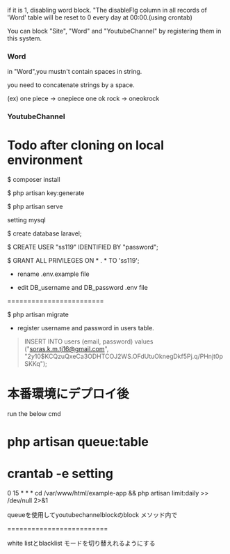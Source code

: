 if it is 1, disabling word block.
"The disableFlg column in all records of 'Word' table will be reset to 0 every day at 00:00.(using crontab)


You can block "Site", "Word" and "YoutubeChannel" by registering them in this system.

### Word
in "Word",you mustn't contain spaces in string.

you need to concatenate strings by a space.

(ex)
one piece -> onepiece
one ok rock -> oneokrock

### YoutubeChannel

# Todo after cloning on local environment
$ composer install

$ php artisan key:generate

$ php artisan serve

 setting mysql

$ create database laravel;

$ CREATE USER "ss119" IDENTIFIED BY "password";

$ GRANT ALL PRIVILEGES ON * . * TO 'ss119';

- rename .env.example file

- edit DB_username and DB_password .env file 

========================

$ php artisan migrate

- register username and password in users table.
> INSERT INTO users (email, password) values ("soras.k.m.tj16@gmail.com", "$2y$10$KCQzuQxeCa3ODHTCOJ2WS.OFdUtuOknegDkf5Pj.q/PHnjt0pSKKq");


# 本番環境にデプロイ後

run the below cmd

php artisan queue:table
=========================

# crantab -e setting
0 15 * * * cd /var/www/html/example-app && php artisan limit:daily >> /dev/null 2>&1

queueを使用してyoutubechannelblockのblock メソッド内で　

=========================

white listとblacklist モードを切り替えれるようにする






